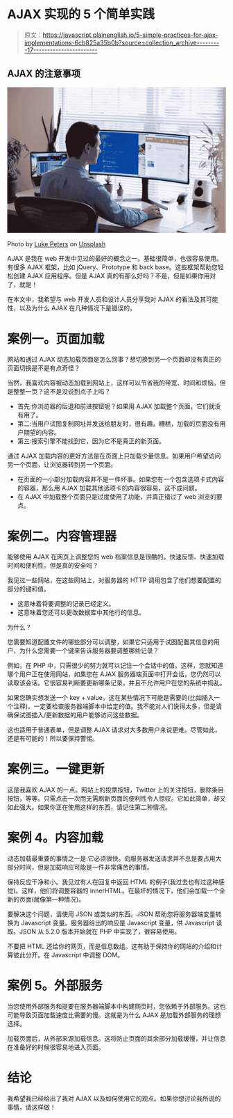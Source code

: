 # AJAX 实现的 5 个简单实践

> 原文：<https://javascript.plainenglish.io/5-simple-practices-for-ajax-implementations-6cb825a35b0b?source=collection_archive---------17----------------------->

## AJAX 的注意事项

![](img/df8d391a51e11c2f12bcbf99cee0db35.png)

Photo by [Luke Peters](https://unsplash.com/@lukepeters?utm_source=medium&utm_medium=referral) on [Unsplash](https://unsplash.com?utm_source=medium&utm_medium=referral)

AJAX 是我在 web 开发中见过的最好的概念之一。基础很简单，也很容易使用。有很多 AJAX 框架，比如 jQuery、Prototype 和 back base。这些框架帮助您轻松创建 AJAX 应用程序。但是 AJAX 真的有那么好吗？不是，但是如果你用对了，就是！

在本文中，我希望与 web 开发人员和设计人员分享我对 AJAX 的看法及其可能性，以及为什么 AJAX 在几种情况下是错误的。

# 案例一。页面加载

网站和通过 AJAX 动态加载页面是怎么回事？想切换到另一个页面却没有真正的页面切换是不是有点奇怪？

当然，我喜欢内容被动态加载到网站上，这样可以节省我的带宽、时间和烦恼。但是整整一页？这不是没说到点子上吗？

*   首先:你浏览器的后退和前进按钮呢？如果用 AJAX 加载整个页面，它们就没有用了。
*   第二:当用户试图复制网址并发送给朋友时，很有趣。糟糕，加载的页面没有用户期望的内容。
*   第三:搜索引擎不能找到它，因为它不是真正的新页面。

通过 AJAX 加载内容的更好方法是在页面上只加载少量信息。如果用户希望访问另一个页面，让浏览器转到另一个页面。

*   在页面的一小部分加载内容并不是一件坏事。如果您有一个包含选项卡式内容的容器，那么用 AJAX 加载其他选项卡的内容很容易，这不成问题。
*   在 AJAX 中加载整个页面只是过度使用了功能，并真正错过了 web 浏览的要点。

# 案例二。内容管理器

能够使用 AJAX 在网页上调整您的 web 档案信息是很酷的。快速反馈、快速加载时间和便利性。但是真的安全吗？

我见过一些网站，在这些网站上，对服务器的 HTTP 调用包含了他们想要配置的部分的键和值。

*   这意味着将要调整的记录已经定义。
*   这意味着您还可以更改数据库中其他行的信息。

为什么？

您需要知道配置文件的哪些部分可以调整，如果它只适用于试图配置其信息的用户，为什么您需要一个键来告诉服务器要调整哪些记录？

例如，在 PHP 中，只需很少的努力就可以记住一个会话中的值。这样，您就知道哪个用户正在使用网站，如果您在 AJAX 服务器端页面中打开会话，您仍然可以读取该会话。它很容易判断要更新哪条记录，并且不允许用户在您的系统中捣乱。

如果您确实想发送一个 key + value，这在某些情况下可能是需要的(比如插入一个注释)，一定要检查服务器端脚本中给定的值。我不能对人们说得太多，但是请确保试图插入/更新数据的用户能够访问这些数据。

这也适用于普通表单，但是调整 AJAX 请求对大多数用户来说更难。尽管如此，还是有可能的！所以要保持警惕。

# 案例三。一键更新

这是我喜欢 AJAX 的一点。网站上的投票按钮，Twitter 上的关注按钮，删除条目按钮，等等。只需点击一次而无需刷新页面的便利性令人惊叹。它如此简单，却又如此强大。如果你正在使用这样的东西，请记住第二种情况。

# 案例 4。内容加载

动态加载最重要的事情之一是:它必须很快。向服务器发送请求并不总是要占用大部分时间，但是加载响应可能是一件非常痛苦的事情。

保持反应干净和小。我见过有人在回复中返回 HTML 的例子(我过去也有过这种感觉)。这样，他们将调整容器的 innerHTML。在最坏的情况下，他们会加载一个全新的页面(就像第一种情况)。

要解决这个问题，请使用 JSON 或类似的东西。JSON 帮助您将服务器端变量转换为 Javascript 变量。服务器给出的响应是 Javascript 变量，供 Javascript 读取。JSON 从 5.2.0 版本开始就在 PHP 中实现了，很容易使用。

不要把 HTML 还给你的网页，而是信息数组。这有助于保持你的网站的介绍和计算彼此分开。在 Javascript 中调整 DOM。

# 案例 5。外部服务

当您使用外部服务和提要在服务器端脚本中构建网页时，您依赖于外部服务。这也可能导致页面加载速度比需要的慢。这就是为什么 AJAX 是加载外部服务的理想选择。

加载页面后，从外部来源加载信息。这将防止页面的其余部分加载缓慢，并让信息在准备好的时候很容易地进入页面。

# 结论

我希望我已经给出了我对 AJAX 以及如何使用它的观点。如果你想讨论我所说的事情，请这样做！
